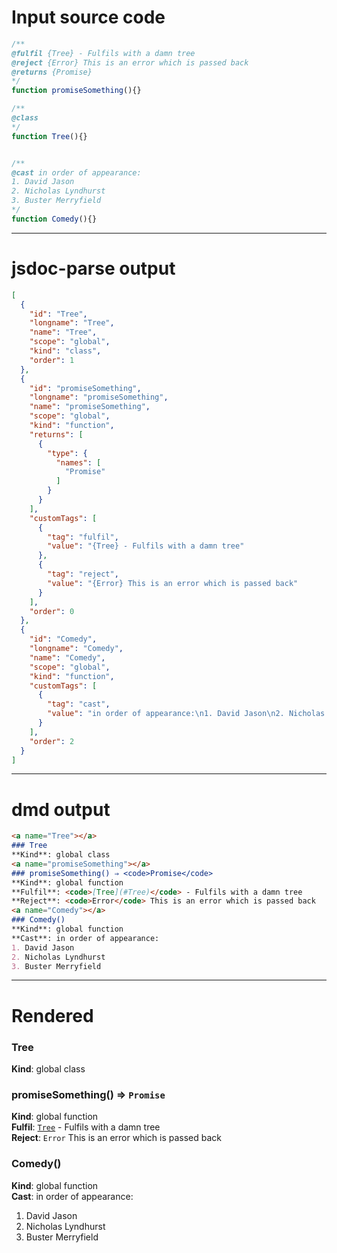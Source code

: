 # Input source code
```js
/**
@fulfil {Tree} - Fulfils with a damn tree
@reject {Error} This is an error which is passed back
@returns {Promise}
*/
function promiseSomething(){}

/**
@class
*/
function Tree(){}


/**
@cast in order of appearance:
1. David Jason
2. Nicholas Lyndhurst
3. Buster Merryfield
*/
function Comedy(){}

```

* * * 

# jsdoc-parse output
```json
[
  {
    "id": "Tree",
    "longname": "Tree",
    "name": "Tree",
    "scope": "global",
    "kind": "class",
    "order": 1
  },
  {
    "id": "promiseSomething",
    "longname": "promiseSomething",
    "name": "promiseSomething",
    "scope": "global",
    "kind": "function",
    "returns": [
      {
        "type": {
          "names": [
            "Promise"
          ]
        }
      }
    ],
    "customTags": [
      {
        "tag": "fulfil",
        "value": "{Tree} - Fulfils with a damn tree"
      },
      {
        "tag": "reject",
        "value": "{Error} This is an error which is passed back"
      }
    ],
    "order": 0
  },
  {
    "id": "Comedy",
    "longname": "Comedy",
    "name": "Comedy",
    "scope": "global",
    "kind": "function",
    "customTags": [
      {
        "tag": "cast",
        "value": "in order of appearance:\n1. David Jason\n2. Nicholas Lyndhurst\n3. Buster Merryfield"
      }
    ],
    "order": 2
  }
]
```

* * * 

# dmd output
```markdown
<a name="Tree"></a>
### Tree
**Kind**: global class  
<a name="promiseSomething"></a>
### promiseSomething() ⇒ <code>Promise</code>
**Kind**: global function  
**Fulfil**: <code>[Tree](#Tree)</code> - Fulfils with a damn tree  
**Reject**: <code>Error</code> This is an error which is passed back  
<a name="Comedy"></a>
### Comedy()
**Kind**: global function  
**Cast**: in order of appearance:
1. David Jason
2. Nicholas Lyndhurst
3. Buster Merryfield  
```

* * * 

# Rendered
<a name="Tree"></a>
### Tree
**Kind**: global class  
<a name="promiseSomething"></a>
### promiseSomething() ⇒ <code>Promise</code>
**Kind**: global function  
**Fulfil**: <code>[Tree](#Tree)</code> - Fulfils with a damn tree  
**Reject**: <code>Error</code> This is an error which is passed back  
<a name="Comedy"></a>
### Comedy()
**Kind**: global function  
**Cast**: in order of appearance:
1. David Jason
2. Nicholas Lyndhurst
3. Buster Merryfield  

